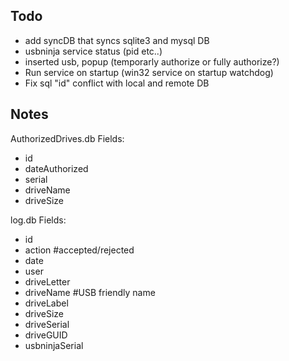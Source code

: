 Todo
----------------------------
- add syncDB that syncs sqlite3 and mysql DB
- usbninja service status (pid etc..)
- inserted usb, popup (temporarly authorize or fully authorize?)
- Run service on startup (win32 service on startup watchdog)
- Fix sql "id" conflict with local and remote DB

Notes
----------------------------
AuthorizedDrives.db
Fields:
- id
- dateAuthorized
- serial
- driveName
- driveSize

log.db
Fields:
- id
- action 		#accepted/rejected
- date
- user
- driveLetter
- driveName		#USB friendly name
- driveLabel
- driveSize
- driveSerial
- driveGUID
- usbninjaSerial
